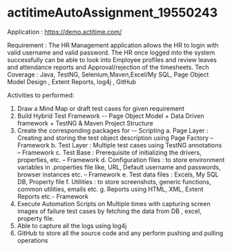 # actitimeAutoAssignment_19550243

Application : https://demo.actitime.com/



Requirement : The HR Management application allows the HR to login with valid
username and valid password. The HR once logged into the system successfully can
be able to look into Employee profiles and review leaves and attendance reports
and Approval/rejection of the timesheets.
Tech Coverage : Java, TestNG, Selenium,Maven,Excel/My SQL, Page Object Model Design
, Extent Reports, log4j , GitHub

Activities to performed:
1. Draw a Mind Map or draft test cases for given requirement
2. Build Hybrid Test Framework -- Page Object Model + Data Driven framework +
TestNG & Maven Project Structure
3. Create the corresponding packages for -- Scripting
a. Page Layer : Creating and storing the test object description using Page Factory
– Framework
b. Test Layer : Multiple test cases using TestNG annotations – Framework
c. Test Base : Prerequisite of initializing the drivers, properties, etc. – Framework
d. Configuration files : to store environment variables in .properties file like, URL,
Default username and passwords, browser instances etc. – Framework
e. Test data files : Excels, My SQL DB, Property file
f. Utilities : to store screenshots, generic functions, common utilities, emails etc.
g. Reports using HTML, XML, Extent Reports etc.- Framework
4. Execute Automation Scripts on Multiple times with capturing screen images of failure
test cases by fetching the data from DB , excel, property file.
5. Able to capture all the logs using log4j
6. GitHub to store all the source code and any perform pushing and pulling operations

